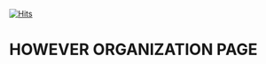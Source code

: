 [![Hits](https://hits.seeyoufarm.com/api/count/incr/badge.svg?url=https%3A%2F%2Fgithub.com%2Fhowever-kr&count_bg=%23C40000&title_bg=%23C9C9C9&icon=&icon_color=%23E7E7E7&title=hits&edge_flat=true)](https://hits.seeyoufarm.com)

# HOWEVER ORGANIZATION PAGE
